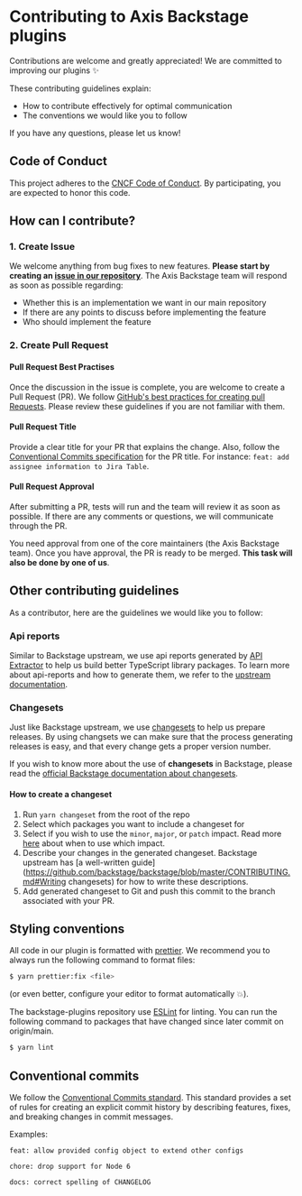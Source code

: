 # Contributing to Axis Backstage plugins

Contributions are welcome and greatly appreciated! We are committed to improving our plugins ✨

These contributing guidelines explain:

- How to contribute effectively for optimal communication
- The conventions we would like you to follow

If you have any questions, please let us know!

## Code of Conduct

This project adheres to the [CNCF Code of Conduct][code-of-conduct]. By participating, you are expected to honor this code.

[code-of-conduct]: https://github.com/AxisCommunications/backstage-plugins/blob/main/CODE_OF_CONDUCT.md

## How can I contribute?

### 1. Create Issue

We welcome anything from bug fixes to new features. **Please start by creating an [issue in our repository](https://github.com/backstage/backstage/issues/new/choose)**. The Axis Backstage team will respond as soon as possible regarding:

- Whether this is an implementation we want in our main repository
- If there are any points to discuss before implementing the feature
- Who should implement the feature

### 2. Create Pull Request

#### Pull Request Best Practises

Once the discussion in the issue is complete, you are welcome to create a Pull Request (PR). We follow [GitHub's best practices for creating pull Requests](https://docs.github.com/en/pull-requests/collaborating-with-pull-requests/getting-started/best-practices-for-pull-requests). Please review these guidelines if you are not familiar with them.

#### Pull Request Title

Provide a clear title for your PR that explains the change. Also, follow the [Conventional Commits specification](https://www.conventionalcommits.org/en/v1.0.0/#summary) for the PR title. For instance: `feat: add assignee information to Jira Table`.

#### Pull Request Approval

After submitting a PR, tests will run and the team will review it as soon as possible. If there are any comments or questions, we will communicate through the PR.

You need approval from one of the core maintainers (the Axis Backstage team). Once you have approval, the PR is ready to be merged. **This task will also be done by one of us**.

## Other contributing guidelines

As a contributor, here are the guidelines we would like you to follow:

### Api reports

Similar to Backstage upstream, we use api reports generated by [API Extractor](https://api-extractor.com/) to help us build better TypeScript library packages. To learn more about api-reports and how to generate them, we refer to the [upstream documentation](https://github.com/backstage/backstage/blob/master/CONTRIBUTING.md#api-reports).

### Changesets

Just like Backstage upstream, we use [changesets](https://github.com/changesets/changesets) to help us prepare releases. By using changsets we can make sure that the process generating releases is easy, and that every change gets a proper version number.

If you wish to know more about the use of **changesets** in Backstage, please read the [official Backstage documentation about changesets](https://github.com/backstage/backstage/blob/master/CONTRIBUTING.md#creating-changesets).

#### How to create a changeset

1. Run `yarn changeset` from the root of the repo
2. Select which packages you want to include a changeset for
3. Select if you wish to use the `minor`, `major`, or `patch` impact. Read more [here](https://semver.org/#semantic-versioning-specification-semver) about when to use which impact.
4. Describe your changes in the generated changeset. Backstage upstream has [a well-written guide](https://github.com/backstage/backstage/blob/master/CONTRIBUTING.md#Writing changesets) for how to write these descriptions.
5. Add generated changeset to Git and push this commit to the branch associated with your PR.

## Styling conventions

All code in our plugin is formatted with [prettier](https://prettier.io/). We recommend you to always run the following command to format files:

```bash
$ yarn prettier:fix <file>
```

(or even better, configure your editor to format automatically 💥).

The backstage-plugins repository use [ESLint](https://eslint.org/) for linting. You can run the following command to packages that have changed since later commit on origin/main.

```bash
$ yarn lint
```

## Conventional commits

We follow the [Conventional Commits standard](https://www.conventionalcommits.org/en/v1.0.0/). This standard provides a set of rules for creating an explicit commit history by describing features, fixes, and breaking changes in commit messages.

Examples:

```
feat: allow provided config object to extend other configs

chore: drop support for Node 6

docs: correct spelling of CHANGELOG
```
